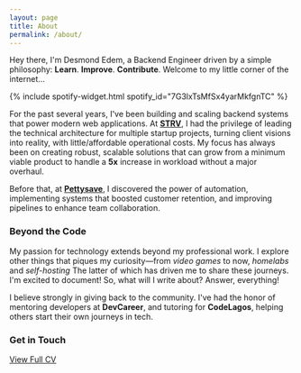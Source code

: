 ```yaml
---
layout: page
title: About
permalink: /about/
---
```


Hey there, I'm Desmond Edem, a Backend Engineer driven by a simple philosophy: **Learn**. **Improve**. **Contribute**. Welcome to my little corner of the internet...

{% include spotify-widget.html spotify_id="7G3lxTsMfSx4yarMkfgnTC" %}

For the past several years, I've been building and scaling backend systems that power modern web applications. At **[STRV](https://www.strv.com/)**, I had the privilege
of leading the technical architecture for multiple startup projects, turning client visions into reality, with little/affordable operational costs. My focus has always
been on creating robust, scalable solutions that can grow from a minimum viable product to handle a **5x** increase in workload without a major overhaul.

Before that, at **[Pettysave](https://jetseed.com/)**, I discovered the power of automation, implementing systems that boosted customer retention, and improving pipelines
to enhance team collaboration.

### Beyond the Code

My passion for technology extends beyond my professional work. I explore other things that piques my curiosity&mdash;from *video games* to now, *homelabs* and *self-hosting*
The latter of which has driven me to share these journeys. I'm excited to document! So, what will I write about? Answer, everything!

I believe strongly in giving back to the community. I've had the honor of mentoring developers at **DevCareer**, and tutoring for **CodeLagos**, helping others start
their own journeys in tech.

### Get in Touch

<div class="social-links">
  <a href="https://www.linkedin.com/in/desmondedem" class="social-links__link" target="_blank" title="LinkedIn">
    <i class="fab fa-linkedin"></i>
  </a>
  <a href="https://github.com/meetKazuki" class="social-links__link" target="_blank" title="Github">
    <i class="fab fa-github"></i>
  </a>
  <a href="https://medium.com/@desmondedem" class="social-links__link" target="_blank" title="Medium">
    <i class="fa-brands fa-medium"></i>
  </a>
  <a href="mailto:meetdesmond.edem@gmail.com" class="social-links__link" title="Email">
    <i class="fas fa-envelope"></i>
  </a>
</div>

<div class="cv-button__container">
  <a href="/assets/desmond_edem.pdf" class="cv-button" target="_blank">
    <i class="fas fa-file-pdf"></i> View Full CV
  </a>
</div>
